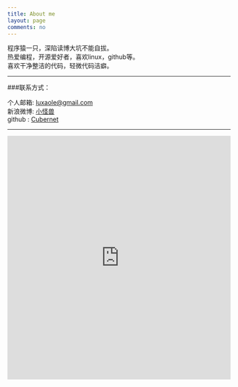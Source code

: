 ```yaml
---
title: About me
layout: page
comments: no
---
```


程序猿一只，深陷读博大坑不能自拔。 	
热爱编程，开源爱好者，喜欢linux，github等。		
喜欢干净整洁的代码，轻微代码洁癖。  	

----

###联系方式：        

个人邮箱: [luxaole@gmail.com](mailto:luxaole@gmail.com)     
新浪微博: [小怪兽](http://weibo.com/luxaole)	 
github : [Cubernet](https://github.com/cubernet)        

----

<iframe width="100%" height="550" class="share_self"  frameborder="0" scrolling="no" src="http://widget.weibo.com/weiboshow/index.php?language=&width=0&height=550&fansRow=2&ptype=1&speed=0&skin=5&isTitle=1&noborder=1&isWeibo=0&isFans=0&uid=2063852757&verifier=b3464355&dpc=1"></iframe>

